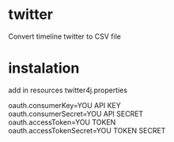 # twitter
Convert timeline twitter to CSV file

# instalation
add in resources twitter4j.properties

oauth.consumerKey=YOU API KEY  
oauth.consumerSecret=YOU API SECRET  
oauth.accessToken=YOU TOKEN  
oauth.accessTokenSecret=YOU TOKEN SECRET  
